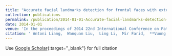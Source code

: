 ```yaml
---
title: "Accurate facial landmarks detection for frontal faces with extended tree-structured models"
collection: publications
permalink: /publication/2014-01-01-Accurate-facial-landmarks-detection-for-frontal-faces-with-extended-tree-structured-models
date: 2014-01-01
venue: 'In the proceedings of 2014 22nd International Conference on Pattern Recognition'
citation: ' Antoni Liang,  Wanquan Liu,  Ling Li,  Mir Farid,  **Vuong Le**, &quot;Accurate facial landmarks detection for frontal faces with extended tree-structured models.&quot; In the proceedings of 2014 22nd International Conference on Pattern Recognition, 2014.'
---
```

Use [Google Scholar](https://scholar.google.com/scholar?q=Accurate+facial+landmarks+detection+for+frontal+faces+with+extended+tree+structured+models){:target="_blank"} for full citation